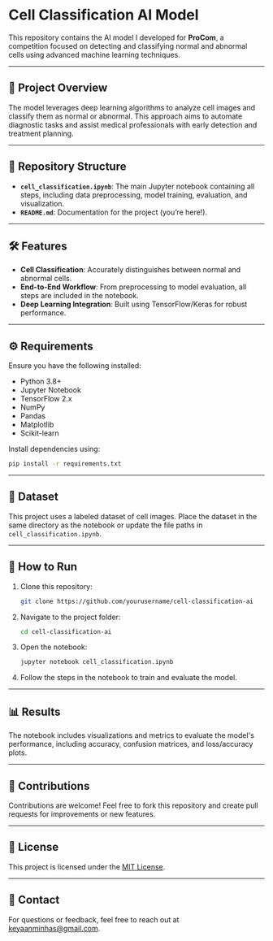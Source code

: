 # Cell Classification AI Model  

This repository contains the AI model I developed for **ProCom**, a competition focused on detecting and classifying normal and abnormal cells using advanced machine learning techniques.  

---

## 🚀 Project Overview  
The model leverages deep learning algorithms to analyze cell images and classify them as normal or abnormal. This approach aims to automate diagnostic tasks and assist medical professionals with early detection and treatment planning.

---

## 📂 Repository Structure  
- **`cell_classification.ipynb`**: The main Jupyter notebook containing all steps, including data preprocessing, model training, evaluation, and visualization.  
- **`README.md`**: Documentation for the project (you’re here!).

---

## 🛠 Features  
- **Cell Classification**: Accurately distinguishes between normal and abnormal cells.  
- **End-to-End Workflow**: From preprocessing to model evaluation, all steps are included in the notebook.  
- **Deep Learning Integration**: Built using TensorFlow/Keras for robust performance.  

---

## ⚙️ Requirements  
Ensure you have the following installed:  
- Python 3.8+  
- Jupyter Notebook  
- TensorFlow 2.x  
- NumPy  
- Pandas  
- Matplotlib  
- Scikit-learn  

Install dependencies using:  
```bash  
pip install -r requirements.txt  
```

---

## 🔬 Dataset  
This project uses a labeled dataset of cell images. Place the dataset in the same directory as the notebook or update the file paths in `cell_classification.ipynb`.  

---

## 🚦 How to Run  
1. Clone this repository:  
   ```bash  
   git clone https://github.com/yourusername/cell-classification-ai  
   ```  
2. Navigate to the project folder:  
   ```bash  
   cd cell-classification-ai  
   ```  
3. Open the notebook:  
   ```bash  
   jupyter notebook cell_classification.ipynb  
   ```  
4. Follow the steps in the notebook to train and evaluate the model.  

---

## 📊 Results  
The notebook includes visualizations and metrics to evaluate the model's performance, including accuracy, confusion matrices, and loss/accuracy plots.

---

## 🤝 Contributions  
Contributions are welcome! Feel free to fork this repository and create pull requests for improvements or new features.

---

## 📜 License  
This project is licensed under the [MIT License](LICENSE).  

---

## 📧 Contact  
For questions or feedback, feel free to reach out at keyaanminhas@gmail.com.  

